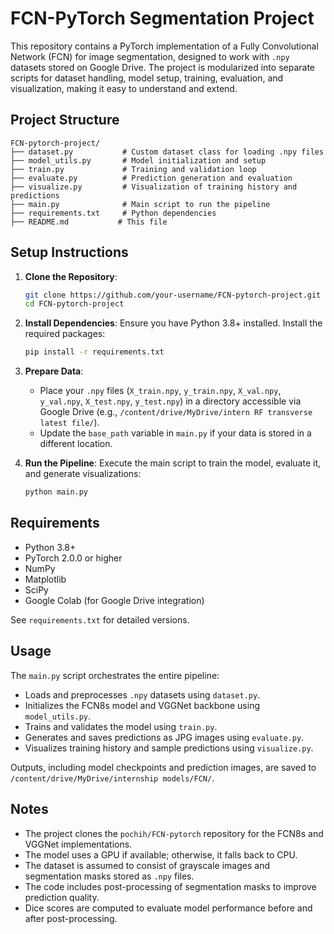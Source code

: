 # FCN-PyTorch Segmentation Project

This repository contains a PyTorch implementation of a Fully Convolutional Network (FCN) for image segmentation, designed to work with `.npy` datasets stored on Google Drive. The project is modularized into separate scripts for dataset handling, model setup, training, evaluation, and visualization, making it easy to understand and extend.

## Project Structure

```
FCN-pytorch-project/
├── dataset.py           # Custom dataset class for loading .npy files
├── model_utils.py       # Model initialization and setup
├── train.py             # Training and validation loop
├── evaluate.py          # Prediction generation and evaluation
├── visualize.py         # Visualization of training history and predictions
├── main.py              # Main script to run the pipeline
├── requirements.txt     # Python dependencies
├── README.md           # This file
```

## Setup Instructions

1. **Clone the Repository**:
   ```bash
   git clone https://github.com/your-username/FCN-pytorch-project.git
   cd FCN-pytorch-project
   ```

2. **Install Dependencies**:
   Ensure you have Python 3.8+ installed. Install the required packages:
   ```bash
   pip install -r requirements.txt
   ```

3. **Prepare Data**:
   - Place your `.npy` files (`X_train.npy`, `y_train.npy`, `X_val.npy`, `y_val.npy`, `X_test.npy`, `y_test.npy`) in a directory accessible via Google Drive (e.g., `/content/drive/MyDrive/intern RF transverse latest file/`).
   - Update the `base_path` variable in `main.py` if your data is stored in a different location.

4. **Run the Pipeline**:
   Execute the main script to train the model, evaluate it, and generate visualizations:
   ```bash
   python main.py
   ```

## Requirements

- Python 3.8+
- PyTorch 2.0.0 or higher
- NumPy
- Matplotlib
- SciPy
- Google Colab (for Google Drive integration)

See `requirements.txt` for detailed versions.

## Usage

The `main.py` script orchestrates the entire pipeline:
- Loads and preprocesses `.npy` datasets using `dataset.py`.
- Initializes the FCN8s model and VGGNet backbone using `model_utils.py`.
- Trains and validates the model using `train.py`.
- Generates and saves predictions as JPG images using `evaluate.py`.
- Visualizes training history and sample predictions using `visualize.py`.

Outputs, including model checkpoints and prediction images, are saved to `/content/drive/MyDrive/internship models/FCN/`.

## Notes

- The project clones the `pochih/FCN-pytorch` repository for the FCN8s and VGGNet implementations.
- The model uses a GPU if available; otherwise, it falls back to CPU.
- The dataset is assumed to consist of grayscale images and segmentation masks stored as `.npy` files.
- The code includes post-processing of segmentation masks to improve prediction quality.
- Dice scores are computed to evaluate model performance before and after post-processing.

